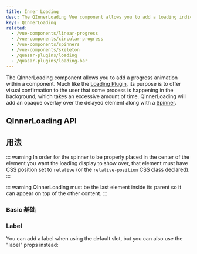 ```yaml
---
title: Inner Loading
desc: The QInnerLoading Vue component allows you to add a loading indicator within a component in the form of a local overlay.
keys: QInnerLoading
related:
  - /vue-components/linear-progress
  - /vue-components/circular-progress
  - /vue-components/spinners
  - /vue-components/skeleton
  - /quasar-plugins/loading
  - /quasar-plugins/loading-bar
---
```


The QInnerLoading component allows you to add a progress animation within a component. Much like the [Loading Plugin](/quasar-plugins/loading), its purpose is to offer visual confirmation to the user that some process is happening in the background, which takes an excessive amount of time. QInnerLoading will add an opaque overlay over the delayed element along with a [Spinner](/vue-components/spinners).

## QInnerLoading API

<doc-api file="QInnerLoading" />

## 用法

::: warning
In order for the spinner to be properly placed in the center of the element you want the loading display to show over, that element must have CSS position set to `relative` (or the `relative-position` CSS class declared).
:::

::: warning
QInnerLoading must be the last element inside its parent so it can appear on top of the other content.
:::

### Basic 基础

<doc-example title="Basic" file="QInnerLoading/Basic" />

### Label <q-badge align="top" color="brand-primary" label="v2.2+" />

You can add a label when using the default slot, but you can also use the "label" props instead:

<doc-example title="Label props" file="QInnerLoading/LabelProp" />
